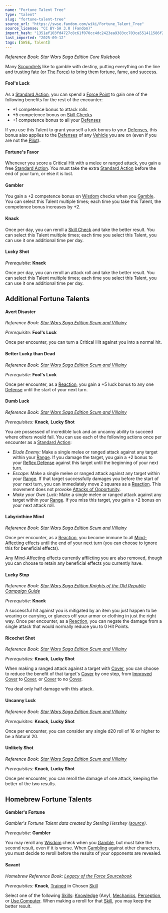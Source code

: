 ```yaml
---
name: "Fortune Talent Tree"
type: "talent"
slug: "fortune-talent-tree"
source_url: "https://swse.fandom.com/wiki/Fortune_Talent_Tree"
source_license: "CC BY-SA 3.0 (Fandom)"
import_hash: "1351ef103fd4727c8c61f070cc4dc2423ea9383cc703ca551411586f22c1c0fa"
last_imported: "2025-09-12"
tags: [SWSE, Talent]
---
```

*Reference Book: Star Wars Saga Edition Core Rulebook*

Many [Scoundrels](https://swse.fandom.com/wiki/Scoundrels) like to gamble with destiny, putting everything on the line and trusting fate (or [The Force](https://swse.fandom.com/wiki/The_Force)) to bring them fortune, fame, and success.

#### **Fool's Luck**
As a [Standard Action](https://swse.fandom.com/wiki/Standard_Action), you can spend a [Force Point](https://swse.fandom.com/wiki/Force_Point) to gain one of the following benefits for the rest of the encounter:
- +1 competence bonus to attack rolls
- +5 competence bonus on [Skill Checks](https://swse.fandom.com/wiki/Skill_Checks)
- +1 competence bonus to all your [Defenses](https://swse.fandom.com/wiki/Defenses)

If you use this Talent to grant yourself a luck bonus to your [Defenses](https://swse.fandom.com/wiki/Defenses), this bonus also applies to the [Defenses](https://swse.fandom.com/wiki/Defenses) of any [Vehicle](https://swse.fandom.com/wiki/Vehicle) you are on (even if you are not the [Pilot](https://swse.fandom.com/wiki/Pilot_(Vehicle_Combat))).

#### **Fortune's Favor**
Whenever you score a Critical Hit with a melee or ranged attack, you gain a free [Standard Action](https://swse.fandom.com/wiki/Standard_Action). You must take the extra [Standard Action](https://swse.fandom.com/wiki/Standard_Action) before the end of your turn, or else it is lost.

#### **Gambler**
You gain a +2 competence bonus on [Wisdom](https://swse.fandom.com/wiki/Wisdom) checks when you [Gamble](https://swse.fandom.com/wiki/Gamble). You can select this Talent multiple times; each time you take this Talent, the competence bonus increases by +2.

#### **Knack**
Once per day, you can reroll a [Skill Check](https://swse.fandom.com/wiki/Skill_Check) and take the better result. You can select this Talent multiple times; each time you select this Talent, you can use it one additional time per day.

#### **Lucky Shot**
*Prerequisite:* **Knack**

Once per day, you can reroll an attack roll and take the better result. You can select this Talent multiple times; each time you select this Talent, you can use it one additional time per day.

## Additional Fortune Talents

#### **Avert Disaster**
*Reference Book: [Star Wars Saga Edition Scum and Villainy](https://swse.fandom.com/wiki/Star_Wars_Saga_Edition_Scum_and_Villainy)*

*Prerequisite:* **Fool's Luck**

Once per encounter, you can turn a Critical Hit against you into a normal hit.

#### **Better Lucky than Dead**
*Reference Book: [Star Wars Saga Edition Scum and Villainy](https://swse.fandom.com/wiki/Star_Wars_Saga_Edition_Scum_and_Villainy)*

*Prerequisite:* **Fool's Luck**

Once per encounter, as a [Reaction](https://swse.fandom.com/wiki/Reaction), you gain a +5 luck bonus to any one [Defense](https://swse.fandom.com/wiki/Defense) until the start of your next turn.

#### **Dumb Luck**
*Reference Book: [Star Wars Saga Edition Scum and Villainy](https://swse.fandom.com/wiki/Star_Wars_Saga_Edition_Scum_and_Villainy)*

*Prerequisites:* **Knack**, **Lucky Shot**

You are possessed of incredible luck and an uncanny ability to succeed where others would fail. You can use each of the following actions once per encounter as a [Standard Action](https://swse.fandom.com/wiki/Standard_Action):
- *Elude Enemy:* Make a single melee or ranged attack against any target within your [Range](https://swse.fandom.com/wiki/Range). If you damage the target, you gain a +2 bonus to your [Reflex Defense](https://swse.fandom.com/wiki/Reflex_Defense) against this target until the beginning of your next turn.
- *Escape:* Make a single melee or ranged attack against any target within your [Range](https://swse.fandom.com/wiki/Range). If that target successfully damages you before the start of your next turn, you can immediately move 2 squares as a [Reaction](https://swse.fandom.com/wiki/Reaction). This movement does not provoke [Attacks of Opportunity](https://swse.fandom.com/wiki/Attacks_of_Opportunity).
- *Make your Own Luck:* Make a single melee or ranged attack against any target within your [Range](https://swse.fandom.com/wiki/Range). If you miss this target, you gain a +2 bonus on your next attack roll.

#### **Labyrinthine Mind**
*Reference Book: [Star Wars Saga Edition Scum and Villainy](https://swse.fandom.com/wiki/Star_Wars_Saga_Edition_Scum_and_Villainy)*

Once per encounter, as a [Reaction](https://swse.fandom.com/wiki/Reaction), you become immune to all [Mind-Affecting](https://swse.fandom.com/wiki/Mind-Affecting) effects until the end of your next turn (you can choose to ignore this for beneficial effects).

Any [Mind-Affecting](https://swse.fandom.com/wiki/Mind-Affecting) effects currently afflicting you are also removed, though you can choose to retain any beneficial effects you currently have.

#### **Lucky Stop**
*Reference Book: [Star Wars Saga Edition Knights of the Old Republic Campaign Guide](https://swse.fandom.com/wiki/Star_Wars_Saga_Edition_Knights_of_the_Old_Republic_Campaign_Guide)*

*Prerequisite:* **Knack**

A successful hit against you is mitigated by an item you just happen to be wearing or carrying, or glances off your armor or clothing in just the right way. Once per encounter, as a [Reaction](https://swse.fandom.com/wiki/Reaction), you can negate the damage from a single attack that would normally reduce you to 0 Hit Points.

#### **Ricochet Shot**
*Reference Book: [Star Wars Saga Edition Scum and Villainy](https://swse.fandom.com/wiki/Star_Wars_Saga_Edition_Scum_and_Villainy)*

*Prerequisites:* **Knack**, **Lucky Shot**

When making a ranged attack against a target with [Cover](https://swse.fandom.com/wiki/Cover), you can choose to reduce the benefit of that target's [Cover](https://swse.fandom.com/wiki/Cover) by one step, from [Improved Cover](https://swse.fandom.com/wiki/Improved_Cover) to [Cover](https://swse.fandom.com/wiki/Cover), or [Cover](https://swse.fandom.com/wiki/Cover) to no [Cover](https://swse.fandom.com/wiki/Cover).

You deal only half damage with this attack.

#### **Uncanny Luck**
*Reference Book: [Star Wars Saga Edition Scum and Villainy](https://swse.fandom.com/wiki/Star_Wars_Saga_Edition_Scum_and_Villainy)*

*Prerequisites:* **Knack**, **Lucky Shot**

Once per encounter, you can consider any single d20 roll of 16 or higher to be a Natural 20.

#### **Unlikely Shot**
*Reference Book: [Star Wars Saga Edition Scum and Villainy](https://swse.fandom.com/wiki/Star_Wars_Saga_Edition_Scum_and_Villainy)*

*Prerequisites:* **Knack**, **Lucky Shot**

Once per encounter, you can reroll the damage of one attack, keeping the better of the two results.

## Homebrew Fortune Talents

#### **Gambler's Fortune**
*Gambler's Fortune Talent data created by Sterling Hershey ([source](https://www.sterlinghershey.com/blog/2011/3/16/star-wars-wednesday-gambling-wisdom.html)).*

*Prerequisite:* **Gambler**

You may reroll any [Wisdom](https://swse.fandom.com/wiki/Wisdom) check when you [Gamble](https://swse.fandom.com/wiki/Gamble), but must take the second result, even if it is worse. When [Gambling](https://swse.fandom.com/wiki/Gambling) against other characters, you must decide to reroll before the results of your opponents are revealed.

#### **Savant**
*Homebrew Reference Book: [Legacy of the Force Sourcebook](https://swse.fandom.com/wiki/Legacy_of_the_Force_Sourcebook)*

*Prerequisites:* **Knack**, [Trained](https://swse.fandom.com/wiki/Trained) in Chosen [Skill](https://swse.fandom.com/wiki/Skill)

Select one of the following [Skills](https://swse.fandom.com/wiki/Skills): [Knowledge](https://swse.fandom.com/wiki/Knowledge) (Any), [Mechanics](https://swse.fandom.com/wiki/Mechanics), [Perception](https://swse.fandom.com/wiki/Perception), or [Use Computer](https://swse.fandom.com/wiki/Use_Computer). When making a reroll for that [Skill](https://swse.fandom.com/wiki/Skill), you may keep the better result.
